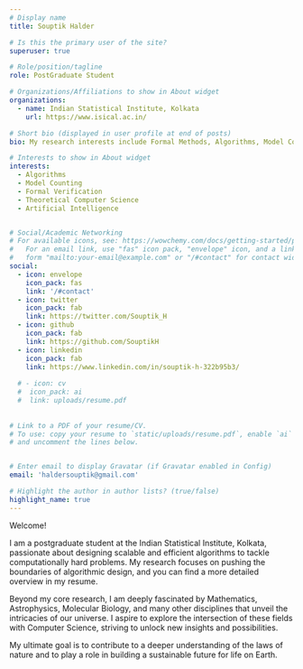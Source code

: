 ```yaml
---
# Display name
title: Souptik Halder

# Is this the primary user of the site?
superuser: true

# Role/position/tagline
role: PostGraduate Student

# Organizations/Affiliations to show in About widget
organizations:
  - name: Indian Statistical Institute, Kolkata
    url: https://www.isical.ac.in/

# Short bio (displayed in user profile at end of posts)
bio: My research interests include Formal Methods, Algorithms, Model Counting, Verification

# Interests to show in About widget
interests:
  - Algorithms 
  - Model Counting
  - Formal Verification
  - Theoretical Computer Science
  - Artificial Intelligence


# Social/Academic Networking
# For available icons, see: https://wowchemy.com/docs/getting-started/page-builder/#icons
#   For an email link, use "fas" icon pack, "envelope" icon, and a link in the
#   form "mailto:your-email@example.com" or "/#contact" for contact widget.
social:
  - icon: envelope
    icon_pack: fas
    link: '/#contact'
  - icon: twitter
    icon_pack: fab
    link: https://twitter.com/Souptik_H
  - icon: github
    icon_pack: fab
    link: https://github.com/SouptikH
  - icon: linkedin
    icon_pack: fab
    link: https://www.linkedin.com/in/souptik-h-322b95b3/
        
  # - icon: cv
  #  icon_pack: ai
  #  link: uploads/resume.pdf
    
    
# Link to a PDF of your resume/CV.
# To use: copy your resume to `static/uploads/resume.pdf`, enable `ai` icons in `params.toml`,
# and uncomment the lines below.


# Enter email to display Gravatar (if Gravatar enabled in Config)
email: 'haldersouptik@gmail.com'

# Highlight the author in author lists? (true/false)
highlight_name: true
---
```


Welcome!

I am a postgraduate student at the Indian Statistical Institute, Kolkata, passionate about designing scalable and efficient algorithms to tackle computationally hard problems. My research focuses on pushing the boundaries of algorithmic design, and you can find a more detailed overview in my resume.

Beyond my core research, I am deeply fascinated by Mathematics, Astrophysics, Molecular Biology, and many other disciplines that unveil the intricacies of our universe. I aspire to explore the intersection of these fields with Computer Science, striving to unlock new insights and possibilities.

My ultimate goal is to contribute to a deeper understanding of the laws of nature and to play a role in building a sustainable future for life on Earth.





